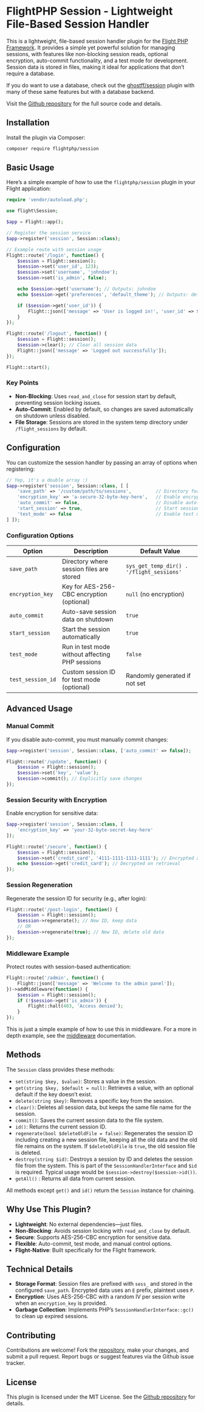 # FlightPHP Session - Lightweight File-Based Session Handler

This is a lightweight, file-based session handler plugin for the [Flight PHP Framework](https://docs.flightphp.com/). It provides a simple yet powerful solution for managing sessions, with features like non-blocking session reads, optional encryption, auto-commit functionality, and a test mode for development. Session data is stored in files, making it ideal for applications that don’t require a database.

If you do want to use a database, check out the [ghostff/session](/awesome-plugins/ghost-session) plugin with many of these same features but with a database backend.

Visit the [Github repository](https://github.com/flightphp/session) for the full source code and details.

## Installation

Install the plugin via Composer:

```bash
composer require flightphp/session
```

## Basic Usage

Here’s a simple example of how to use the `flightphp/session` plugin in your Flight application:

```php
require 'vendor/autoload.php';

use flight\Session;

$app = Flight::app();

// Register the session service
$app->register('session', Session::class);

// Example route with session usage
Flight::route('/login', function() {
    $session = Flight::session();
    $session->set('user_id', 123);
    $session->set('username', 'johndoe');
    $session->set('is_admin', false);

    echo $session->get('username'); // Outputs: johndoe
    echo $session->get('preferences', 'default_theme'); // Outputs: default_theme

    if ($session->get('user_id')) {
        Flight::json(['message' => 'User is logged in!', 'user_id' => $session->get('user_id')]);
    }
});

Flight::route('/logout', function() {
    $session = Flight::session();
    $session->clear(); // Clear all session data
    Flight::json(['message' => 'Logged out successfully']);
});

Flight::start();
```

### Key Points
- **Non-Blocking**: Uses `read_and_close` for session start by default, preventing session locking issues.
- **Auto-Commit**: Enabled by default, so changes are saved automatically on shutdown unless disabled.
- **File Storage**: Sessions are stored in the system temp directory under `/flight_sessions` by default.

## Configuration

You can customize the session handler by passing an array of options when registering:

```php
// Yep, it's a double array :)
$app->register('session', Session::class, [ [
    'save_path' => '/custom/path/to/sessions',         // Directory for session files
    'encryption_key' => 'a-secure-32-byte-key-here',   // Enable encryption (32 bytes recommended for AES-256-CBC)
    'auto_commit' => false,                            // Disable auto-commit for manual control
    'start_session' => true,                           // Start session automatically (default: true)
    'test_mode' => false                               // Enable test mode for development
] ]);
```

### Configuration Options
| Option            | Description                                      | Default Value                     |
|-------------------|--------------------------------------------------|-----------------------------------|
| `save_path`       | Directory where session files are stored         | `sys_get_temp_dir() . '/flight_sessions'` |
| `encryption_key`  | Key for AES-256-CBC encryption (optional)        | `null` (no encryption)            |
| `auto_commit`     | Auto-save session data on shutdown               | `true`                            |
| `start_session`   | Start the session automatically                  | `true`                            |
| `test_mode`       | Run in test mode without affecting PHP sessions  | `false`                           |
| `test_session_id` | Custom session ID for test mode (optional)       | Randomly generated if not set     |

## Advanced Usage

### Manual Commit
If you disable auto-commit, you must manually commit changes:

```php
$app->register('session', Session::class, ['auto_commit' => false]);

Flight::route('/update', function() {
    $session = Flight::session();
    $session->set('key', 'value');
    $session->commit(); // Explicitly save changes
});
```

### Session Security with Encryption
Enable encryption for sensitive data:

```php
$app->register('session', Session::class, [
    'encryption_key' => 'your-32-byte-secret-key-here'
]);

Flight::route('/secure', function() {
    $session = Flight::session();
    $session->set('credit_card', '4111-1111-1111-1111'); // Encrypted automatically
    echo $session->get('credit_card'); // Decrypted on retrieval
});
```

### Session Regeneration
Regenerate the session ID for security (e.g., after login):

```php
Flight::route('/post-login', function() {
    $session = Flight::session();
    $session->regenerate(); // New ID, keep data
    // OR
    $session->regenerate(true); // New ID, delete old data
});
```

### Middleware Example
Protect routes with session-based authentication:

```php
Flight::route('/admin', function() {
    Flight::json(['message' => 'Welcome to the admin panel']);
})->addMiddleware(function() {
    $session = Flight::session();
    if (!$session->get('is_admin')) {
        Flight::halt(403, 'Access denied');
    }
});
```

This is just a simple example of how to use this in middleware. For a more in depth example, see the [middleware](/learn/middleware) documentation.

## Methods

The `Session` class provides these methods:

- `set(string $key, $value)`: Stores a value in the session.
- `get(string $key, $default = null)`: Retrieves a value, with an optional default if the key doesn’t exist.
- `delete(string $key)`: Removes a specific key from the session.
- `clear()`: Deletes all session data, but keeps the same file name for the session.
- `commit()`: Saves the current session data to the file system.
- `id()`: Returns the current session ID.
- `regenerate(bool $deleteOldFile = false)`: Regenerates the session ID including creating a new session file, keeping all the old data and the old file remains on the system. If `$deleteOldFile` is `true`, the old session file is deleted.
- `destroy(string $id)`: Destroys a session by ID and deletes the session file from the system. This is part of the `SessionHandlerInterface` and `$id` is required. Typical usage would be `$session->destroy($session->id())`.
- `getAll()` : Returns all data from current session.

All methods except `get()` and `id()` return the `Session` instance for chaining.

## Why Use This Plugin?

- **Lightweight**: No external dependencies—just files.
- **Non-Blocking**: Avoids session locking with `read_and_close` by default.
- **Secure**: Supports AES-256-CBC encryption for sensitive data.
- **Flexible**: Auto-commit, test mode, and manual control options.
- **Flight-Native**: Built specifically for the Flight framework.

## Technical Details

- **Storage Format**: Session files are prefixed with `sess_` and stored in the configured `save_path`. Encrypted data uses an `E` prefix, plaintext uses `P`.
- **Encryption**: Uses AES-256-CBC with a random IV per session write when an `encryption_key` is provided.
- **Garbage Collection**: Implements PHP’s `SessionHandlerInterface::gc()` to clean up expired sessions.

## Contributing

Contributions are welcome! Fork the [repository](https://github.com/flightphp/session), make your changes, and submit a pull request. Report bugs or suggest features via the Github issue tracker.

## License

This plugin is licensed under the MIT License. See the [Github repository](https://github.com/flightphp/session) for details.
